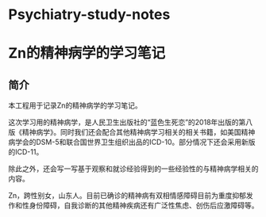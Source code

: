 # Psychiatry-study-notes

# Zn的精神病学的学习笔记

## 简介

本工程用于记录Zn的精神病学的学习笔记。

这次学习用的精神病学，是人民卫生出版社的“蓝色生死恋”的2018年出版的第八版《精神病学》。同时我们还会配合其他精神病学习相关的相关书籍，如美国精神病学会的DSM-5和联合国世界卫生组织出品的ICD-10。部分情况下还会采用新版的ICD-11。

除此之外，还会写一写基于观察和就诊经验得到的一些经验性的与精神病学相关的内容。

Zn，跨性别女，山东人。目前已确诊的精神病有双相情感障碍目前为重度抑郁发作和性身份障碍，自我诊断的其他精神疾病还有广泛性焦虑、创伤后应激障碍等。
